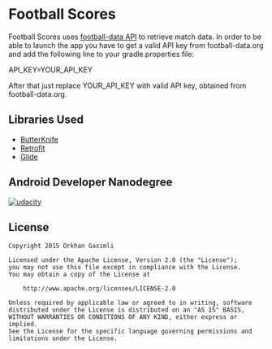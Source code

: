 # Football Scores

Football Scores uses [football-data API](http://api.football-data.org/index) to retrieve match data.
In order to be able to launch the app you have to get a valid API key from football-data.org and add the following line to your gradle.properties file:

API_KEY=YOUR_API_KEY

After that just replace YOUR_API_KEY with valid API key, obtained from football-data.org.


## Libraries Used

* [ButterKnife](https://github.com/JakeWharton/butterknife)
* [Retrofit](https://github.com/square/retrofit)
* [Glide](https://github.com/bumptech/glide)

## Android Developer Nanodegree
[![udacity][1]][2]

[1]: ../master/football-scores/screenshots/nanodegree.png
[2]: https://www.udacity.com/course/android-developer-nanodegree--nd801

## License

    Copyright 2015 Orkhan Gasimli

    Licensed under the Apache License, Version 2.0 (the "License");
    you may not use this file except in compliance with the License.
    You may obtain a copy of the License at

        http://www.apache.org/licenses/LICENSE-2.0

    Unless required by applicable law or agreed to in writing, software
    distributed under the License is distributed on an "AS IS" BASIS,
    WITHOUT WARRANTIES OR CONDITIONS OF ANY KIND, either express or implied.
    See the License for the specific language governing permissions and
    limitations under the License.
